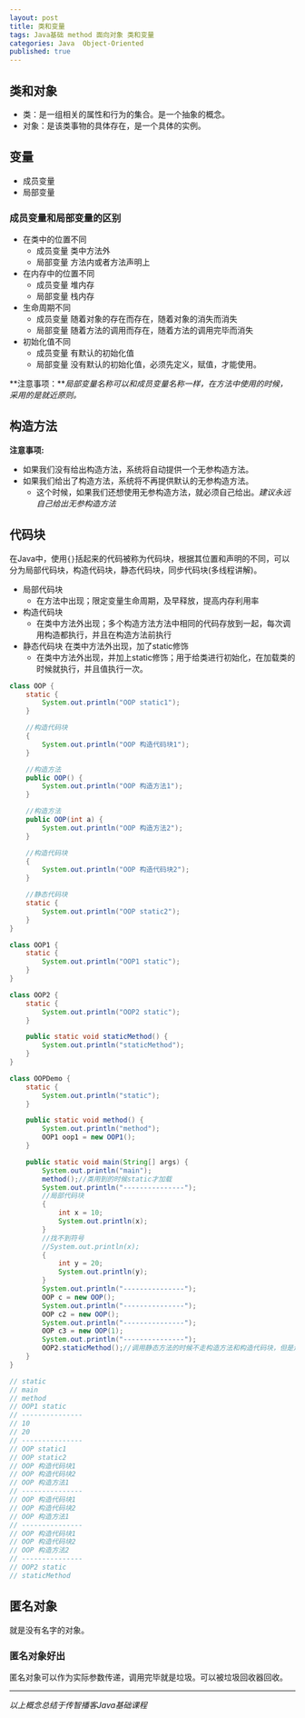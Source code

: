 ```yaml
---  
layout: post  
title: 类和变量  
tags: Java基础 method 面向对象 类和变量  
categories: Java  Object-Oriented  
published: true  
---  
```


## 类和对象

* 类：是一组相关的属性和行为的集合。是一个抽象的概念。
* 对象：是该类事物的具体存在，是一个具体的实例。

## 变量

* 成员变量
* 局部变量

### 成员变量和局部变量的区别

* 在类中的位置不同
	- 成员变量 类中方法外
	- 局部变量 方法内或者方法声明上
* 在内存中的位置不同
	- 成员变量 堆内存
	- 局部变量 栈内存
* 生命周期不同
	- 成员变量 随着对象的存在而存在，随着对象的消失而消失
	- 局部变量 随着方法的调用而存在，随着方法的调用完毕而消失
* 初始化值不同
	- 成员变量 有默认的初始化值
	- 局部变量 没有默认的初始化值，必须先定义，赋值，才能使用。

**注意事项：***局部变量名称可以和成员变量名称一样，在方法中使用的时候，采用的是就近原则。*

## 构造方法

**注意事项:**

* 如果我们没有给出构造方法，系统将自动提供一个无参构造方法。
* 如果我们给出了构造方法，系统将不再提供默认的无参构造方法。
	- 这个时候，如果我们还想使用无参构造方法，就必须自己给出。*建议永远自己给出无参构造方法*


## 代码块

在Java中，使用`{}`括起来的代码被称为代码块，根据其位置和声明的不同，可以分为局部代码块，构造代码块，静态代码块，同步代码块(多线程讲解)。

* 局部代码块 
	- 在方法中出现；限定变量生命周期，及早释放，提高内存利用率
* 构造代码块 
	- 在类中方法外出现；多个构造方法方法中相同的代码存放到一起，每次调用构造都执行，并且在构造方法前执行
* 静态代码块 在类中方法外出现，加了static修饰
	- 在类中方法外出现，并加上static修饰；用于给类进行初始化，在加载类的时候就执行，并且值执行一次。

```java
class OOP {
    static {
        System.out.println("OOP static1");
    }

    //构造代码块
    {
        System.out.println("OOP 构造代码块1");
    }

    //构造方法
    public OOP() {
        System.out.println("OOP 构造方法1");
    }

    //构造方法
    public OOP(int a) {
        System.out.println("OOP 构造方法2");
    }

    //构造代码块
    {
        System.out.println("OOP 构造代码块2");
    }

    //静态代码块
    static {
        System.out.println("OOP static2");
    }
}

class OOP1 {
    static {
        System.out.println("OOP1 static");
    }
}

class OOP2 {
    static {
        System.out.println("OOP2 static");
    }

    public static void staticMethod() {
        System.out.println("staticMethod");
    }
}

class OOPDemo {
    static {
        System.out.println("static");
    }

    public static void method() {
        System.out.println("method");
        OOP1 oop1 = new OOP1();
    }

    public static void main(String[] args) {
        System.out.println("main");
        method();//类用到的时候static才加载
        System.out.println("---------------");
        //局部代码块
        {
            int x = 10;
            System.out.println(x);
        }
        //找不到符号
        //System.out.println(x);
        {
            int y = 20;
            System.out.println(y);
        }
        System.out.println("---------------");
        OOP c = new OOP();
        System.out.println("---------------");
        OOP c2 = new OOP();
        System.out.println("---------------");
        OOP c3 = new OOP(1);
        System.out.println("---------------");
        OOP2.staticMethod();//调用静态方法的时候不走构造方法和构造代码块，但是走静态代码块
    }
}

// static
// main
// method
// OOP1 static
// ---------------
// 10
// 20
// ---------------
// OOP static1
// OOP static2
// OOP 构造代码块1
// OOP 构造代码块2
// OOP 构造方法1
// ---------------
// OOP 构造代码块1
// OOP 构造代码块2
// OOP 构造方法1
// ---------------
// OOP 构造代码块1
// OOP 构造代码块2
// OOP 构造方法2
// ---------------
// OOP2 static
// staticMethod
```

## 匿名对象

就是没有名字的对象。
	
### 匿名对象好出

匿名对象可以作为实际参数传递，调用完毕就是垃圾。可以被垃圾回收器回收。

----------

*以上概念总结于传智播客Java基础课程*